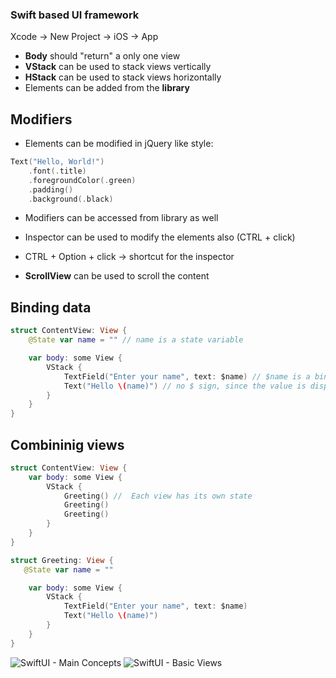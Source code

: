 ### Swift based UI framework

Xcode -> New Project -> iOS -> App

- **Body** should "return" a only one view
- **VStack** can be used to stack views vertically
- **HStack** can be used to stack views horizontally
- Elements can be added from the **library**

## Modifiers

- Elements can be modified in jQuery like style:

```swift
Text("Hello, World!")
    .font(.title)
    .foregroundColor(.green)
    .padding()
    .background(.black)
```

- Modifiers can be accessed from library as well
- Inspector can be used to modify the elements also (CTRL + click)
- CTRL + Option + click -> shortcut for the inspector

- **ScrollView** can be used to scroll the content

## Binding data

```swift
struct ContentView: View {
    @State var name = "" // name is a state variable

    var body: some View {
        VStack {
            TextField("Enter your name", text: $name) // $name is a binding
            Text("Hello \(name)") // no $ sign, since the value is displayed only
        }
    }
}
```

## Combininig views

```swift
struct ContentView: View {
    var body: some View {
        VStack {
            Greeting() //  Each view has its own state
            Greeting()
            Greeting()
        }
    }
}

struct Greeting: View {
   @State var name = ""

    var body: some View {
        VStack {
            TextField("Enter your name", text: $name)
            Text("Hello \(name)")
        }
    }
}
```

![SwiftUI - Main Concepts]("./images/mainConcepts.png")
![SwiftUI - Basic Views]("./images/views.png")
